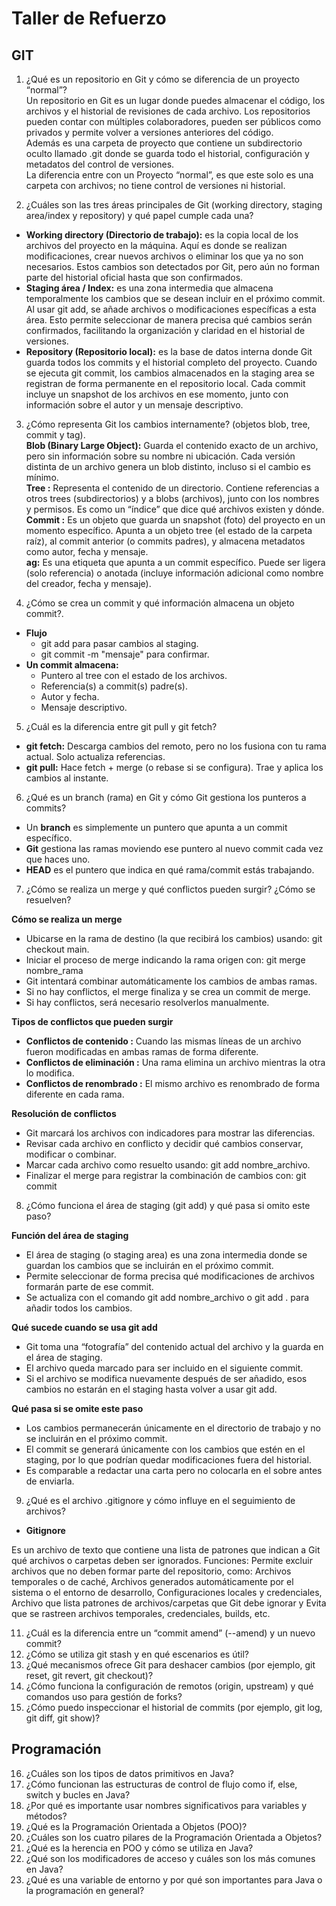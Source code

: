 # Taller de Refuerzo 
## GIT

1. ¿Qué es un repositorio en Git y cómo se diferencia de un proyecto “normal”?  
Un repositorio en Git es un lugar donde puedes almacenar el código, los archivos y el historial de revisiones de cada archivo. Los repositorios pueden contar con múltiples colaboradores, pueden ser públicos como privados y permite volver a versiones anteriores del código.  
Además es una carpeta de proyecto que contiene un subdirectorio oculto llamado .git donde se guarda todo el historial, configuración y metadatos del control de versiones.  
La diferencia entre con un Proyecto “normal”, es que este solo es una carpeta con archivos; no tiene control de versiones ni historial.

2. ¿Cuáles son las tres áreas principales de Git (working directory, staging area/index y repository) y qué papel cumple cada una?  
- **Working directory (Directorio de trabajo):** es la copia local de los archivos del proyecto en la máquina. Aquí es donde se realizan modificaciones, crear nuevos archivos o eliminar los que ya no son necesarios. Estos cambios son detectados por Git, pero aún no forman parte del historial oficial hasta que son confirmados.  
- **Staging área / Index:** es una zona intermedia que almacena temporalmente los cambios que se desean incluir en el próximo commit. Al usar git add, se añade archivos o modificaciones específicas a esta área. Esto permite seleccionar de manera precisa qué cambios serán confirmados, facilitando la organización y claridad en el historial de versiones.  
- **Repository (Repositorio local):** es la base de datos interna donde Git guarda todos los commits y el historial completo del proyecto. Cuando se ejecuta git commit, los cambios almacenados en la staging area se registran de forma permanente en el repositorio local. Cada commit incluye un snapshot de los archivos en ese momento, junto con información sobre el autor y un mensaje descriptivo.  

3. ¿Cómo representa Git los cambios internamente? (objetos blob, tree, commit y tag).  
**Blob (Binary Large Object):**  Guarda el contenido exacto de un archivo, pero sin información sobre su nombre ni ubicación. Cada versión distinta de un archivo genera un blob distinto, incluso si el cambio es mínimo.  
**Tree :**  Representa el contenido de un directorio. Contiene referencias a otros trees (subdirectorios) y a blobs (archivos), junto con los nombres y permisos. Es como un “índice” que dice qué archivos existen y dónde.  
**Commit :** Es un objeto que guarda un snapshot (foto) del proyecto en un momento específico. Apunta a un objeto tree (el estado de la carpeta raíz), al commit anterior (o commits padres), y almacena metadatos como autor, fecha y mensaje.  
**ag:** Es una etiqueta que apunta a un commit específico. Puede ser ligera (solo referencia) o anotada (incluye información adicional como nombre del creador, fecha y mensaje).  

4. ¿Cómo se crea un commit y qué información almacena un objeto commit?.  
- **Flujo**
    - git add para pasar cambios al staging.  
    - git commit -m "mensaje" para confirmar.  
- **Un commit almacena:**  
    - Puntero al tree con el estado de los archivos.  
    - Referencia(s) a commit(s) padre(s).  
    - Autor y fecha.  
    - Mensaje descriptivo.

5. ¿Cuál es la diferencia entre git pull y git fetch?  
- **git fetch:** Descarga cambios del remoto, pero no los fusiona con tu rama actual. Solo actualiza referencias.  
- **git pull:** Hace fetch + merge (o rebase si se configura). Trae y aplica los cambios al instante.
6. ¿Qué es un branch (rama) en Git y cómo Git gestiona los punteros a commits?  
- Un **branch** es simplemente un puntero que apunta a un commit específico.  
- **Git** gestiona las ramas moviendo ese puntero al nuevo commit cada vez que haces uno.  
- **HEAD** es el puntero que indica en qué rama/commit estás trabajando.

7. ¿Cómo se realiza un merge y qué conflictos pueden surgir? ¿Cómo se resuelven?  

**Cómo se realiza un merge**  
- Ubicarse en la rama de destino (la que recibirá los cambios) usando: git checkout main.  
- Iniciar el proceso de merge indicando la rama origen con: git merge nombre_rama  
- Git intentará combinar automáticamente los cambios de ambas ramas.  
- Si no hay conflictos, el merge finaliza y se crea un commit de merge.  
- Si hay conflictos, será necesario resolverlos manualmente.  

**Tipos de conflictos que pueden surgir**  
- **Conflictos de contenido :** Cuando las mismas líneas de un archivo fueron modificadas en ambas ramas de forma diferente.  
- **Conflictos de eliminación :** Una rama elimina un archivo mientras la otra lo modifica.  
- **Conflictos de renombrado :** El mismo archivo es renombrado de forma diferente en cada rama.

**Resolución de conflictos**  
- Git marcará los archivos con indicadores para mostrar las diferencias.  
- Revisar cada archivo en conflicto y decidir qué cambios conservar, modificar o combinar.  
- Marcar cada archivo como resuelto usando: git add nombre_archivo.  
- Finalizar el merge para registrar la combinación de cambios con: git commit

8. ¿Cómo funciona el área de staging (git add) y qué pasa si omito este paso?  

**Función del área de staging**
- El área de staging (o staging area) es una zona intermedia donde se guardan los cambios que se incluirán en el próximo commit.  
- Permite seleccionar de forma precisa qué modificaciones de archivos formarán parte de ese commit.  
- Se actualiza con el comando git add nombre_archivo o git add . para añadir todos los cambios.  

**Qué sucede cuando se usa git add**  
- Git toma una “fotografía” del contenido actual del archivo y la guarda en el área de staging.  
- El archivo queda marcado para ser incluido en el siguiente commit.  
- Si el archivo se modifica nuevamente después de ser añadido, esos cambios no estarán en el staging hasta volver a usar git add.  

**Qué pasa si se omite este paso**  
- Los cambios permanecerán únicamente en el directorio de trabajo y no se incluirán en el próximo commit.  
- El commit se generará únicamente con los cambios que estén en el staging, por lo que podrían quedar modificaciones fuera del historial.  
- Es comparable a redactar una carta pero no colocarla en el sobre antes de enviarla.

9. ¿Qué es el archivo .gitignore y cómo influye en el seguimiento de archivos?
   
- **Gitignore**

Es un archivo de texto que contiene una lista de patrones que indican a Git qué archivos o carpetas deben ser ignorados.
Funciones:
Permite excluir archivos que no deben formar parte del repositorio, como: Archivos temporales o de caché, Archivos generados automáticamente por el sistema o el entorno de desarrollo, Configuraciones locales y credenciales, Archivo que lista patrones de archivos/carpetas que Git debe ignorar y Evita que se rastreen archivos temporales, credenciales, builds, etc.

11. ¿Cuál es la diferencia entre un “commit amend” (--amend) y un nuevo commit?
12. ¿Cómo se utiliza git stash y en qué escenarios es útil?
13. ¿Qué mecanismos ofrece Git para deshacer cambios (por ejemplo, git reset, git revert, git checkout)?
14. ¿Cómo funciona la configuración de remotos (origin, upstream) y qué comandos uso para gestión de forks?
15. ¿Cómo puedo inspeccionar el historial de commits (por ejemplo, git log, git diff, git show)?

## Programación

16. ¿Cuáles son los tipos de datos primitivos en Java?
17. ¿Cómo funcionan las estructuras de control de flujo como if, else, switch y bucles en Java?
18. ¿Por qué es importante usar nombres significativos para variables y métodos?
19. ¿Qué es la Programación Orientada a Objetos (POO)?
20. ¿Cuáles son los cuatro pilares de la Programación Orientada a Objetos?
21. ¿Qué es la herencia en POO y cómo se utiliza en Java?
22. ¿Qué son los modificadores de acceso y cuáles son los más comunes en Java?
23. ¿Qué es una variable de entorno y por qué son importantes para Java o la programación en general?


